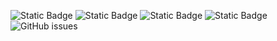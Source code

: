 ![Static Badge](https://img.shields.io/badge/blacklists-60-000000) ![Static Badge](https://img.shields.io/badge/blacklisted-2715155-cc0000) ![Static Badge](https://img.shields.io/badge/whitelisted-2242-00CC00) ![Static Badge](https://img.shields.io/badge/streaming_blacklist-28106-000000) ![GitHub issues](https://img.shields.io/github/issues/fabriziosalmi/blacklists)

